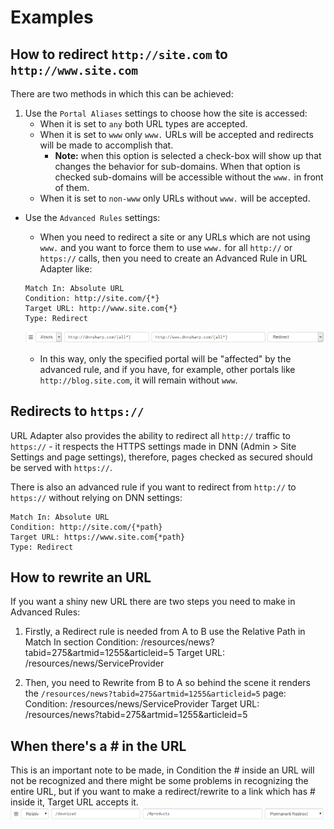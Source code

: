# Examples

## How to redirect `http://site.com` to `http://www.site.com`

There are two methods in which this can be achieved:

1. Use the `Portal Aliases` settings to choose how the site is accessed:
    * When it is set to `any` both URL types are accepted.
    * When it is set to `www` only `www.` URLs will be accepted and redirects will be made to accomplish that.
        * **Note:** when this option is selected a check-box will show up that changes the behavior for sub-domains. When that option is checked sub-domains will be accessible without the `www.` in front of them.
    * When it is set to `non-www` only URLs without `www.` will be accepted.

* Use the `Advanced Rules` settings:
    * When you need to redirect a site or any URLs which are not using `www.` and you want to force them to use `www.` for all `http://` or `https://` calls, then you need to create an Advanced Rule in URL Adapter like:
    
    ```
    Match In: Absolute URL
    Condition: http://site.com/{*}
    Target URL: http://www.site.com{*}
    Type: Redirect
    ```
    ![www image example](www.png)
    * In this way, only the specified portal will be "affected" by the advanced rule, and if you have, for example, other portals like `http://blog.site.com`, it will remain without `www`.
    
## Redirects to `https://`

URL Adapter also provides the ability to redirect all `http://` traffic to `https://` - it respects the HTTPS settings made in DNN (Admin > Site Settings and page settings), therefore, pages checked as secured should be served with `https://`.

There is also an advanced rule if you want to redirect from `http://` to `https://` without relying on DNN settings:
```
Match In: Absolute URL
Condition: http://site.com/{*path}
Target URL: https://www.site.com{*path}
Type: Redirect
```

## How to rewrite an URL

If you want a shiny new URL there are two steps you need to make in Advanced Rules:

1. Firstly, a Redirect rule is needed from A to B
        use the Relative Path in Match In section
        Condition: /resources/news?tabid=275&artmid=1255&articleid=5
        Target URL: /resources/news/ServiceProvider

2. Then, you need to Rewrite from B to A so behind the scene it renders the `/resources/news?tabid=275&artmid=1255&articleid=5` page:
        Condition: /resources/news/ServiceProvider
        Target URL: /resources/news?tabid=275&artmid=1255&articleid=5

## When there's a # in the URL

This is an important note to be made, in Condition the # inside an URL will not be recognized and there might be some problems in recognizing the entire URL, but if you want to make a redirect/rewrite to a link which has # inside it, Target URL accepts it. 
![hash image example](hash.png)